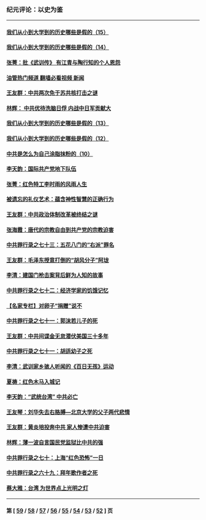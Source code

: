 ### 纪元评论：以史为鉴
---
#### [我们从小到大学到的历史哪些是假的（15）](../../pages/nsc1028/n13632791.md?03120330) 
#### [我们从小到大学到的历史哪些是假的（14）](../../pages/nsc1028/n13630207.md?03120330) 
#### [张菁：批《武训传》 有江青与陶行知的个人恩怨](../../pages/nsc1028/n13629055.md?03120330) 
#### [油管热门频道 翻墙必看视频 新闻](ok?03120330)
#### [王友群：中共两次免于苏共核打击之谜](../../pages/nsc1028/n13624529.md?03120330) 
#### [林辉： 中共优待洗脑日俘 内战中日军贡献大](../../pages/nsc1028/n13624644.md?03120330) 
#### [我们从小到大学到的历史哪些是假的（13）](../../pages/nsc1028/n13623863.md?03120330) 
#### [我们从小到大学到的历史哪些是假的（12）](../../pages/nsc1028/n13619491.md?03120330) 
#### [中共是怎么为自己涂脂抹粉的（10）](../../pages/nsc1028/n13615970.md?03120330) 
#### [李天韵：国际共产党地下队伍](../../pages/nsc1028/n13611808.md?03120330) 
#### [张菁：红色特工李时雨的风雨人生](../../pages/nsc1028/n13609187.md?03120330) 
#### [被遗忘的礼仪艺术：蕴含神性智慧的正确行为](../../pages/nsc1028/n13607119.md?03120330) 
#### [王友群：中共政治体制改革被终结之谜](../../pages/nsc1028/n13606004.md?03120330) 
#### [张海霞：唐代的宗教自由到共产党的宗教迫害](../../pages/nsc1028/n13604693.md?03120330) 
#### [中共罪行录之七十三：五花八门的“右派”罪名](../../pages/nsc1028/n13598550.md?03120330) 
#### [王友群：毛泽东授意打倒的“胡风分子”阿垅](../../pages/nsc1028/n13592541.md?03120330) 
#### [李清：建国门枪击案背后鲜为人知的故事](../../pages/nsc1028/n13589079.md?03120330) 
#### [中共罪行录之七十二：经济学家的饥饿记忆](../../pages/nsc1028/n13586930.md?03120330) 
#### [【名家专栏】对卵子“捐赠”说不](../../pages/nsc1028/n13581506.md?03120330) 
#### [中共罪行录之七十一：郭沫若儿子的死](../../pages/nsc1028/n13583779.md?03120330) 
#### [王友群：中共间谍金无怠潜伏美国三十多年](../../pages/nsc1028/n13574800.md?03120330) 
#### [中共罪行录之七十一：胡适幼子之死](../../pages/nsc1028/n13575380.md?03120330) 
#### [李清：武训家乡骇人听闻的《百日无孩》运动](../../pages/nsc1028/n13570011.md?03120330) 
#### [夏祷：红色木马入城记](../../pages/nsc1028/n13566468.md?03120330) 
#### [李天韵：“武统台湾” 中共必亡](../../pages/nsc1028/n13531538.md?03120330) 
#### [王友琴：刘华失去右胳膊—北京大学的父子两代悲情](../../pages/nsc1028/n13559130.md?03120330) 
#### [王友群：黄炎培投奔中共 家人惨遭中共迫害](../../pages/nsc1028/n13556189.md?03120330) 
#### [林辉：薄一波自言国民党监狱比中共的强](../../pages/nsc1028/n13555827.md?03120330) 
#### [中共罪行录之七十：上海“红色恐怖”一日](../../pages/nsc1028/n13554515.md?03120330) 
#### [中共罪行录之六十九：拜年歌作者之死](../../pages/nsc1028/n13548579.md?03120330) 
#### [蔡大雅：台湾 为世界点上光明之灯](../../pages/nsc1028/n13531530.md?03120330) 

---
#### 第 [ [59](./59.md?03120330) / [58](./58.md?03120330) / [57](./57.md?03120330) / [56](./56.md?03120330) / [55](./55.md?03120330) / [54](./54.md?03120330) / [53](./53.md?03120330) / [52](./52.md?03120330) ] 页
